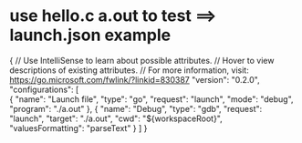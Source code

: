 #   use hello.c a.out to test  ==> launch.json example

{
    // Use IntelliSense to learn about possible attributes.
    // Hover to view descriptions of existing attributes.
    // For more information, visit: https://go.microsoft.com/fwlink/?linkid=830387
    "version": "0.2.0",
    "configurations": [  
        {
            "name": "Launch file",
            "type": "go",
            "request": "launch",
            "mode": "debug",
            "program": "./a.out"
        }, 
        {
            "name": "Debug",
            "type": "gdb",
            "request": "launch",
            "target": "./a.out",
            "cwd": "${workspaceRoot}",
            "valuesFormatting": "parseText"
        }
    ]
}